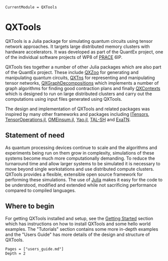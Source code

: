 ```@meta
CurrentModule = QXTools
```

# QXTools

QXTools is a Julia package for simulating quantum circuits using tensor network approaches. It targets large distributed memory clusters with hardware accelerators. It was developed as part of the QuantEx project, one of the individual software projects of WP8 of [PRACE](https://prace-ri.eu/) 6IP.

QXTools ties together a number of other Julia packages which are also part of the QuantEx project. These include [QXZoo](https://juliaqx.github.io/QXZoo.jl/stable/) for generating and manipulating quantum circuits, [QXTns](https://juliaqx.github.io/QXTns.jl/stable/) for representing and manipulating tensor networks, [QXGraphDecompositions](https://juliaqx.github.io/QXGraphDecompositions.jl/stable/) which implements a number of graph algorithms for finding good contraction plans and finally [QXContexts](https://juliaqx.github.io/QXContexts.jl/stable/) which is designed to run on large distributed clusters and carry out the computations using input files generated using QXTools.

The design and implementation of QXTools and related packages was inspired by many other frameworks and packages including [ITensors](https://itensor.org/), [TensorOperations.jl](https://github.com/Jutho/TensorOperations.jl), [OMEinsum.jl](https://github.com/under-Peter/OMEinsum.jl), [Yao.jl](https://github.com/QuantumBFS/Yao.jl), [TAL-SH](https://github.com/DmitryLyakh/TAL_SH) and [ExaTN](https://github.com/ORNL-QCI/exatn).

## Statement of need

As quantum processing devices continue to scale and the algorithms and experiments being run on them grow in complexity, simulations of these systems become much more computationally demanding. To reduce the turnaround time and allow larger systems to be simulated it is necessary to move beyond single workstations and use distributed compute clusters. QXTools provides a flexible, extensible open source framework for performing these simulations. The use of [Julia](https://epubs.siam.org/doi/10.1137/141000671) makes it easy for the code to be understood, modified and extended while not sacrificing performance compared to compiled languages.

## Where to begin

For getting QXTools installed and setup, see the [Getting Started](@ref) section which has instructions on how to install QXTools and some hello world examples.
The "Tutorials" section contains some more in-depth examples and the "Users Guide" has more details of the design and structure of QXTools.

```@contents
Pages = ["users_guide.md"]
Depth = 2
```
